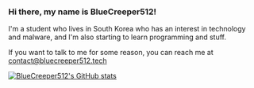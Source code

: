 ### Hi there, my name is BlueCreeper512!
I'm a student who lives in South Korea who has an interest in technology and malware, and I'm also starting to learn programming and stuff.

If you want to talk to me for some reason, you can reach me at contact@bluecreeper512.tech

[![BlueCreeper512's GitHub stats](https://github-readme-stats.vercel.app/api??username=BlueCreeper512&show_icons=true&theme=radical)](https://github.com/anuraghazra/github-readme-stats)

<!--
**BlueCreeper512/bluecreeper512** is a ✨ _special_ ✨ repository because its `README.md` (this file) appears on your GitHub profile.

Here are some ideas to get you started:

- 🔭 I’m currently working on ...
- 🌱 I’m currently learning ...
- 👯 I’m looking to collaborate on ...
- 🤔 I’m looking for help with ...
- 💬 Ask me about ...
- 📫 How to reach me: ...
- 😄 Pronouns: ...
- ⚡ Fun fact: ...
-->
